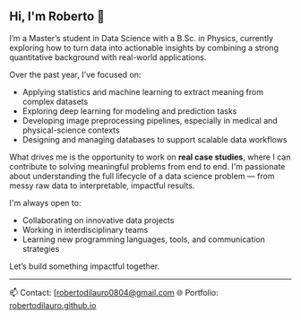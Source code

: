 ## Hi, I'm Roberto 👋

I’m a Master’s student in Data Science with a B.Sc. in Physics, currently exploring how to turn data into actionable insights by combining a strong quantitative background with real-world applications.


Over the past year, I've focused on:

- Applying statistics and machine learning to extract meaning from complex datasets  
- Exploring deep learning for modeling and prediction tasks  
- Developing image preprocessing pipelines, especially in medical and physical-science contexts  
- Designing and managing databases to support scalable data workflows  

What drives me is the opportunity to work on **real case studies**, where I can contribute to solving meaningful problems from end to end. I'm passionate about understanding the full lifecycle of a data science problem — from messy raw data to interpretable, impactful results.

I'm always open to:

- Collaborating on innovative data projects  
- Working in interdisciplinary teams  
- Learning new programming languages, tools, and communication strategies  

Let’s build something impactful together.

---

📫 Contact: [robertodilauro0804@gmail.com 
🌐 Portfolio: [robertodilauro.github.io](https://RDLstud.github.io)
